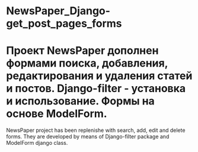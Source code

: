 # NewsPaper_Django-get_post_pages_forms
Проект NewsPaper дополнен формами поиска, добавления, редактирования и удаления статей и постов.
Django-filter - установка и использование. Формы на основе ModelForm.
===============================================================================================
NewsPaper project has been replenishe with search, add, edit and delete forms. They are developed 
by means of Django-filter package and ModelForm django class.
